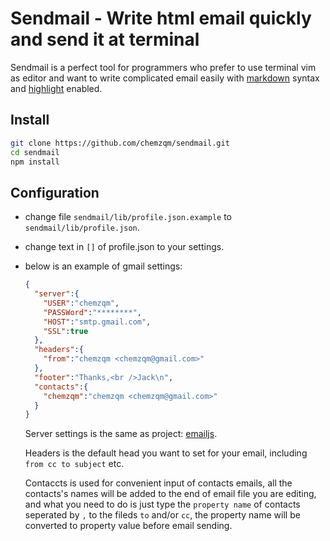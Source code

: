 # Sendmail - Write html email quickly and send it at terminal

  Sendmail is a perfect tool for programmers who prefer to use terminal vim as editor and want to write complicated email easily with [markdown](http://daringfireball.net/projects/markdown/syntax) syntax and [highlight](http://softwaremaniacs.org/soft/highlight/en/) enabled.

## Install
``` bash
git clone https://github.com/chemzqm/sendmail.git
cd sendmail
npm install
```

## Configuration
  
* change file `sendmail/lib/profile.json.example` to
  `sendmail/lib/profile.json`.
* change text in `[]` of profile.json to your settings.
* below is an example of gmail settings:

  ``` json
  {
    "server":{
      "USER":"chemzqm", 
      "PASSWord":"********", 
      "HOST":"smtp.gmail.com", 
      "SSL":true
    },
    "headers":{
      "from":"chemzqm <chemzqm@gmail.com>"
    },
    "footer":"Thanks,<br />Jack\n",
    "contacts":{
      "chemzqm":"chemzqm <chemzqm@gmail.com>"
    }
  }
  ```
  Server settings is the same as project: [emailjs](https://github.com/eleith/emailjs).

  Headers is the default head you want to set for your email, including `from cc to subject` etc.

  Contaccts is used for convenient input of contacts emails, all the contacts's names will be added to the end of email file you are editing, and what you need to do is just type the `property name` of contacts seperated by `,` to the fileds `to` and/or `cc`, the property name will be converted to property value before email sending.


